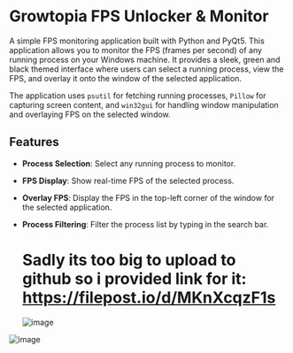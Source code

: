 # Growtopia FPS Unlocker & Monitor

A simple FPS monitoring application built with Python and PyQt5. This application allows you to monitor the FPS (frames per second) of any running process on your Windows machine. It provides a sleek, green and black themed interface where users can select a running process, view the FPS, and overlay it onto the window of the selected application.

The application uses `psutil` for fetching running processes, `Pillow` for capturing screen content, and `win32gui` for handling window manipulation and overlaying FPS on the selected window.

## Features

- **Process Selection**: Select any running process to monitor.
- **FPS Display**: Show real-time FPS of the selected process.
- **Overlay FPS**: Display the FPS in the top-left corner of the window for the selected application.
- **Process Filtering**: Filter the process list by typing in the search bar.

  # Sadly its too big to upload to github so i provided link for it: https://filepost.io/d/MKnXcqzF1s

  ![image](https://github.com/user-attachments/assets/f4c57af7-0ad7-4c78-9479-07bc958afaff)

![image](https://github.com/user-attachments/assets/a9dddee1-337b-4850-b3b7-0fa83739bd4a)
